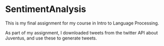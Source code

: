 # SentimentAnalysis

This is my final assignment for my course in Intro to Language Processing.

As part of my assignment, I downloaded tweets from the twitter API about Juventus, and use these to generate tweets. 
